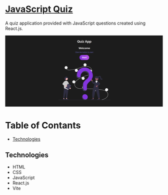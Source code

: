 # [JavaScript Quiz](https://github.com/luizpellanda/quiz_project)
A quiz application provided with JavaScript questions created using React.js.

![screenshot](/src/img/printscreen.png)

# Table of Contants
* [Technologies](#technologies)


## Technologies
* HTML
* CSS
* JavaScript
* React.js
* Vite